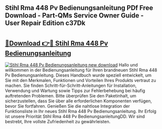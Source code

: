 ## Stihl Rma 448 Pv Bedienungsanleitung PDf Free Download - Part-QMs Service Owner Guide - User Repair Edition c37Dk

# <h2><a href="http://df1o20s.blite.top/?on=Stihl+Rma+448+Pv+Bedienungsanleitung">🔗Download 👉🔴 Stihl Rma 448 Pv Bedienungsanleitung</a></h2>

[![Stihl Rma 448 Pv Bedienungsanleitung new download](https://i.imgur.com/lujVjoI.png)](http://df1o20s.blite.top/?on=Stihl+Rma+448+Pv+Bedienungsanleitung)
Hallo und willkommen in der Bedienungsanleitung für Ihren brandneuen Stihl Rma 448 Pv Bedienungsanleitung. Dieses Handbuch wurde speziell entwickelt, um Sie mit den Merkmalen, Funktionen und Vorteilen Ihres Produkts vertraut zu machen. Sie finden Schritt-für-Schritt-Anleitungen für Installation, Verwendung und Wartung sowie Tipps zur Fehlerbehebung bei häufig auftretenden Problemen. Bitte überprüfen Sie den Paketinhalt, um sicherzustellen, dass Sie über alle erforderlichen Komponenten verfügen, bevor Sie fortfahren. Genießen Sie die nahtlose Integration der Funktionsliste in Ihr neues Stihl Rma 448 Pv Bedienungsanleitung. Ihr Erfolg ist unsere Priorität Stihl Rma 448 Pv BedienungsanleitungDD. Wir sind bestrebt, Ihre vollste Zufriedenheit zu gewährleisten.
